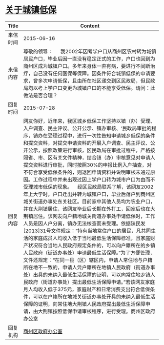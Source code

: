 # <a href="http://www.shangluo.gov.cn/zmhd/ldxxxx.jsp?urltype=leadermail.LeaderMailContentUrl&wbtreeid=1112&leadermailid=3188">关于城镇低保</a>
| Title |                                                                                                                                                                                                                                                                                                                                                                                Content                                                                                                                                                                                                                                                                                                                                                                                |
|:-----:|-----------------------------------------------------------------------------------------------------------------------------------------------------------------------------------------------------------------------------------------------------------------------------------------------------------------------------------------------------------------------------------------------------------------------------------------------------------------------------------------------------------------------------------------------------------------------------------------------------------------------------------------------------------------------------------------------------------------------------------------------------------------------|
| 来信时间  | 2015-06-16                                                                                                                                                                                                                                                                                                                                                                                                                                                                                                                                                                                                                                                                                                                                                            |
| 来信内容  | 尊敬的领导：      我2002年因考学户口从商州区农村转为城镇居民户口，毕业后因一直没有稳定正式的工作，户口也回到为商州区成为城镇户口。多年来身体一直有病，要进行不间断治疗，自己没有任何医保等保障。因条件符合城镇低保的申请要求，曾多次申请低保，且由所在社区递交到区民政局，但民政局均以考上学户口变更为城镇户口的不能享受低保。请问：此做法是否合理？                                                                                                                                                                                                                                                                                                                                                                                                                                                                                                                                                                                       |
| 回复时间  | 2015-07-28                                                                                                                                                                                                                                                                                                                                                                                                                                                                                                                                                                                                                                                                                                                                                            |
| 回复内容  | 网友你好，近年来，我区城乡低保工作坚持以镇（办）受理、入户调查、民主评议、公开公示、镇办审核、‘民政局审批的程序，镇办在受理过程中，进行一次性告知申请城乡低保的条件和提交资料，对提交申请资料的开展入户调查、民主评议、公开公示，按照政策进行审核，区民政局在审批过程中，严格按照省、市、区有关文件精神，结合镇（办）审核意见对申请人提交资料进行审批，同时按照30%的申报比例入户抽查，对不符合享受低保条件的，则退回申请资料并说明审核未通过原因。工作过程中并未出现过因上学户口转为城市户口为由而不受理城市低保的现象。    经区民政局联系了解，该网友2002年上大学时，户口迁出并转为城镇户口，毕业后落户到商州区城关街道办事处东关社区。目前家中其他人员均为农业户口，并在大荆镇居住，该网友毕业后长期在外打工，回家后也在大荆镇居住。该网友向户籍地城关街道办事处申请低保时，工作人员是因人户分离，镇办无法核查而未受理。依据陕民发[2013]31号文件规定：“持有当地常住户口的居民，凡共同生活的家庭成员人均收入低于当地最低生活保障标准，且家庭财产状况符合当地人民政府规定条件的，可以向户籍所在的乡镇人民政府（街道办事处）申请最低生活保障。”为了方便管理，文件还规定：“在同一县（区）辖区内，申请人常住地与户籍所在地不一致的，申请人凭户籍所在地镇人民政府（街道办事处）出具的未纳入最低生活保障的证明，可以向常住地乡镇人民政府（街道办事处）提出最低生活保障申请。”若该网友家庭月人均收入低于375元，家庭财产和日常消费支出符合低保条件，可以在户籍所在地城关街道办事处开具的未纳入最低生活保障的证明，向常住地大荆镇人民政府提出最低生活保障申请，由大荆镇按照低保申请审核程序，进行受理。商州区政府办公室 |
| 回复机构  | <a href="../../categories/agencies/商州区政府办公室.md">商州区政府办公室</a>                                                                                                                                                                                                                                                                                                                                                                                                                                                                                                                                                                                                                                                                                                            |